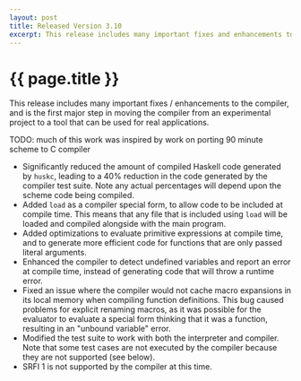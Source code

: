 ```yaml
--- 
layout: post
title: Released Version 3.10
excerpt: This release includes many important fixes and enhancements to the compiler
---
```

# {{ page.title }}

This release includes many important fixes / enhancements to the compiler, and is the first major step in moving the compiler from an experimental project to a tool that can be used for real applications.


TODO: much of this work was inspired by work on porting 90 minute scheme to C compiler


- Significantly reduced the amount of compiled Haskell code generated by `huskc`, leading to a 40% reduction in the code generated by the compiler test suite. Note any actual percentages will depend upon the scheme code being compiled.
- Added `load` as a compiler special form, to allow code to be included at compile time. This means that any file that is included using `load` will be loaded and compiled alongside with the main program.
- Added optimizations to evaluate primitive expressions at compile time, and to generate more efficient code for functions that are only passed literal arguments.
- Enhanced the compiler to detect undefined variables and report an error at compile time, instead of generating code that will throw a runtime error.
- Fixed an issue where the compiler would not cache macro expansions in its local memory when compiling function definitions. This bug caused problems for explicit renaming macros, as it was possible for the evaluator to evaluate a special form thinking that it was a function, resulting in an "unbound variable" error.
- Modified the test suite to work with both the interpreter and compiler. Note that some test cases are not executed by the compiler because they are not supported (see below).
- SRFI 1 is not supported by the compiler at this time.

